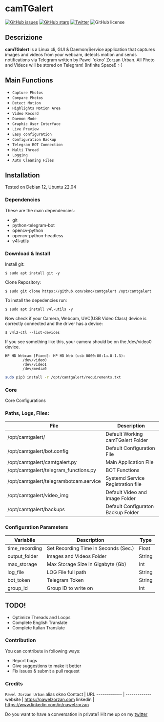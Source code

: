 # camTGalert
[![GitHub issues](https://img.shields.io/github/issues/okno/camtgalert.svg)](https://github.com/okno/camtgalert/issues) [![GitHub stars](https://img.shields.io/github/stars/okno/camtgalert.svg)](https://github.com/okno/camtgalert/stargazers) [![Twitter](https://img.shields.io/twitter/url/https/github.com/okno/camtgalert.svg?style=social)](https://twitter.com/intent/tweet?text=Wow:&url=https%3A%2F%2Fgithub.com%2Fokno%2Fcamtgalert)
![GitHub license](https://img.shields.io/github/license/okno/camtgalert.svg)

## Descrizione
**camTGalert** is a Linux cli, GUI &amp; Daemon/Service application that captures images and videos from your webcam, detects motion and sends notifications via Telegram written by Pawel 'okno' Zorzan Urban.
All Photo and Videos will be stored on Telegram! (Infinite Space!) :-)

## Main Functions 
- `Capture Photos`
- `Compare Photos`
- `Detect Motion`
- `Highlights Motion Area`
- `Video Record`
- `Daemon Mode`
- `Graphic User Interface`
- `Live Preview`
- `Easy configuration`
- `Configuration Backup`
- `Telegram BOT Connection`
- `Multi Thread`
- `Logging`
- `Auto Cleaning Files`

## Installation
Tested on Debian 12, Ubuntu 22.04
### Dependencies
These are the main dependencies:
- git 
- python-telegram-bot
- opencv-python
- opencv-python-headless
- v4l-utils

### Download & Install 
Install git:
```
$ sudo apt install git -y
```
Clone Repository:
```
$ sudo git clone https://github.com/okno/camtgalert /opt/camtgalert
```
To install the depedencies run:
```
$ sudo apt install v4l-utils -y
```
Now check if your Camera, Webcam, UVC(USB Video Class) device is correctly connected and the driver has a device: 
```
$ v4l2-ctl --list-devices
```
If you see something like this, your camera should be on the /dev/video0 device. 
```
HP HD Webcam [Fixed]: HP HD Web (usb-0000:00:1a.0-1.3):
        /dev/video0
        /dev/video1
        /dev/media0
```



```bash
sudo pip3 install -r /opt/camtgalert/requirements.txt
```
### Core 

Core Configurations

### Paths, Logs, Files: 
File | Description
------------- | -------------
/opt/camtgalert/ | Default Working camTGalert Folder
/opt/camtgalert/bot.config | Default Configuration File 
/opt/camtgalert/camtgalert.py | Main Application File
/opt/camtgalert/telegram_functions.py | BOT Functions 
/opt/camtgalert/telegrambotcam.service | Systemd Service Registration file
/opt/camtgalert/video_img | Default Video and Image Folder
/opt/camtgalert/backups | Default Configuraton Backup Folder

### Configuration Parameters 
Variabile | Description | Type
------------- | ------------- | -------------
time_recording | Set Recording Time in Seconds (Sec.) | Float
output_folder | Images and Videos Folder | String
max_storage | Max Storage Size in Gigabyte (Gb) | Int
log_file | LOG File full path | String
bot_token | Telegram Token | String 
group_id | Group ID to write on | Int 

## TODO!
- Optimize Threads and Loops 
- Complete English Translate
- Complete Italian Translate

### Contribution

You can contribute in following ways:

   - Report bugs
   - Give suggestions to make it better
   - Fix issues & submit a pull request

### Credits 
 `Pawel Zorzan Urban` alias okno 
Contact | URL
------------- | -------------
website | https://pawelzorzan.com 
linkedin | https://www.linkedin.com/in/pawelzorzan

Do you want to have a conversation in private? Hit me up on my [twitter](https://twitter.com/pawelzorzan)
